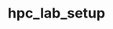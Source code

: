 ---
permalink: /engineering/projects/hpc_lab_setup/
project_link_name: hpc_lab_setup
project_url: https://github.com/Linaro/hpc_lab_setup
statsAvailable: 'true'
title: hpc_lab_setup
---